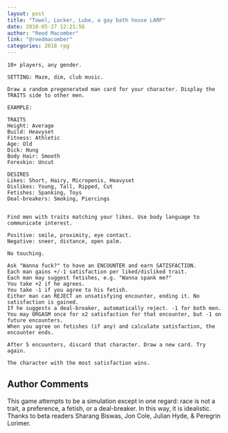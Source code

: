 ```yaml
---
layout: post
title: "Towel, Locker, Lube, a gay bath house LARP"
date: 2018-05-27 12:21:56
author: "Reed Macomber"
link: "@reedmacomber"
categories: 2018 rpg
---
```

```
10+ players, any gender.

SETTING: Maze, dim, club music.

Draw a random pregenerated man card for your character. Display the TRAITS side to other men.

EXAMPLE:

TRAITS
Height: Average
Build: Heavyset
Fitness: Athletic
Age: Old
Dick: Hung
Body Hair: Smooth
Foreskin: Uncut

DESIRES
Likes: Short, Hairy, Micropenis, Heavyset
Dislikes: Young, Tall, Ripped, Cut
Fetishes: Spanking, Toys
Deal-breakers: Smoking, Piercings


Find men with traits matching your likes. Use body language to communicate interest.

Positive: smile, proximity, eye contact.
Negative: sneer, distance, open palm.

No touching.

Ask "Wanna fuck?" to have an ENCOUNTER and earn SATISFACTION.
Each man gains +/-1 satisfaction per liked/disliked trait.
Each man may suggest fetishes, e.g. "Wanna spank me?"
You take +2 if he agrees.
You take -1 if you agree to his fetish.
Either man can REJECT an unsatisfying encounter, ending it. No satisfaction is gained.
If he suggests a deal-breaker, automatically reject. -1 for both men.
You may ORGASM once for x2 satisfaction for that encounter, but -1 on future encounters.
When you agree on fetishes (if any) and calculate satisfaction, the encounter ends.

After 5 encounters, discard that character. Draw a new card. Try again.

The character with the most satisfaction wins.
```
## Author Comments 

This game attempts to be a simulation except in one regard: race is not a trait, a preference, a fetish, or a deal-breaker. In this way, it is idealistic. Thanks to beta readers Sharang Biswas, Jon Cole, Julian Hyde, & Peregrin Lorimer.
